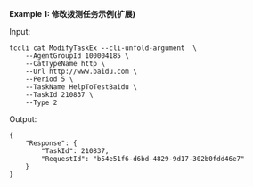 **Example 1: 修改拨测任务示例(扩展)**



Input: 

```
tccli cat ModifyTaskEx --cli-unfold-argument  \
    --AgentGroupId 100004185 \
    --CatTypeName http \
    --Url http://www.baidu.com \
    --Period 5 \
    --TaskName HelpToTestBaidu \
    --TaskId 210837 \
    --Type 2
```

Output: 
```
{
    "Response": {
        "TaskId": 210837,
        "RequestId": "b54e51f6-d6bd-4829-9d17-302b0fdd46e7"
    }
}
```

